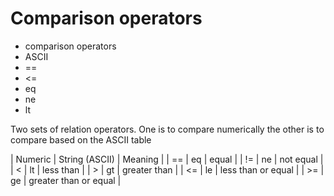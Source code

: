 # Comparison operators

* comparison operators
* ASCII
* ==
* <=
* eq
* ne
* lt


Two sets of relation operators. One is to compare numerically
the other is to compare based on the ASCII table


|  Numeric  |  String  (ASCII)  |  Meaning  |
|    ==     |    eq     |  equal                  |
|    !=     |    ne     |  not equal              |
|    &lt;   |    lt     |  less than              |
|    &gt;   |    gt     |  greater than           |
|    &lt;=     |    le     |  less than or equal     |
|    &gt;=     |    ge     |  greater than or equal  |



